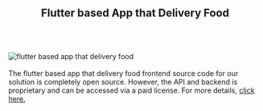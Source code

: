 <h2 style="text-align:center">Flutter based App that Delivery Food</h2><br/><br/>

![flutter based app that delivery food](https://admin.ninjascode.com/wp-content/uploads/2025/repoImages/Gray/17.webp) <br/><br/>The flutter based app that delivery food frontend source code for our solution is completely open source. However, the API and backend is proprietary and can be accessed via a paid license. For more details, <a href="https://enatega.com/?utm_source=github&utm_medium=repo&utm_campaign=gray-flutter-based-app-that-delivery-food" target="_blank">click here.</a>
